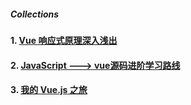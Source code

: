 
##### Collections

#### 1. [Vue 响应式原理深入浅出](https://zhuanlan.zhihu.com/p/28420779)
#### 2. [JavaScript ---> vue源码进阶学习路线](https://github.com/monkeyWangs/vueStudy)
#### 3. [我的 Vue.js 之旅](https://github.com/f2e-journey/xueqianban/issues/5)
